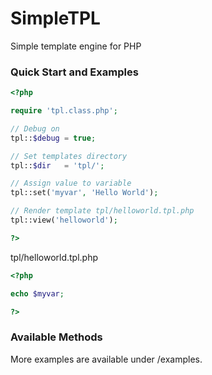 # SimpleTPL
Simple template engine for PHP

### Quick Start and Examples
```php
<?php

require 'tpl.class.php';

// Debug on
tpl::$debug = true;

// Set templates directory
tpl::$dir   = 'tpl/';

// Assign value to variable
tpl::set('myvar', 'Hello World');

// Render template tpl/helloworld.tpl.php
tpl::view('helloworld');

?>
```

tpl/helloworld.tpl.php
```php
<?php

echo $myvar;

?>
```

### Available Methods

More examples are available under /examples.


